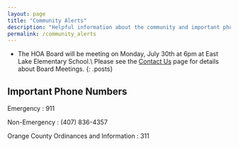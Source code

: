 ```yaml
---
layout: page
title: "Community Alerts"
description: "Helpful information about the community and important phone numbers"
permalink: /community_alerts
---
```


* The HOA Board will be meeting on Monday, July 30th at 6pm at East Lake Elementary School.\\
Please see the <a href="contact">Contact Us</a> page for details about Board Meetings.
{: .posts}

## Important Phone Numbers

Emergency
: 911

Non-Emergency
: (407) 836-4357

Orange County Ordinances and Information
: 311